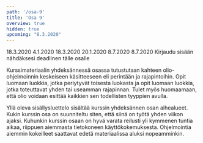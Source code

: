 ```yaml
---
path: '/osa-9'
title: 'Osa 9'
overview: true
hidden: true
upcoming: "8.3.2020"
---
```


<only-for-course-variant variant="dl">
  <deadline>18.3.2020</deadline>
</only-for-course-variant>

<only-for-course-variant variant="nodl">
  <deadline>4.1.2020</deadline>
</only-for-course-variant>

<only-for-course-variant variant="ohja-dl">
  <deadline>18.3.2020</deadline>
</only-for-course-variant>

<only-for-course-variant variant="ohja-nodl">
  <deadline>20.1.2020</deadline>
</only-for-course-variant>

<only-for-course-variant variant="kesa-dl">
  <deadline>8.7.2020</deadline>
</only-for-course-variant>

<only-for-course-variant variant="kesa-ohja-dl">
  <deadline>8.7.2020</deadline>
</only-for-course-variant>

<only-for-not-logged-in>
  <deadline>Kirjaudu sisään nähdäksesi deadlinen tälle osalle</deadline>
</only-for-not-logged-in>

Kurssimateriaalin yhdeksännessä osassa tutustutaan kahteen olio-ohjelmoinnin keskeiseen käsitteeseen eli perintään ja rajapintoihin. Opit luomaan luokkia, jotka periytyvät toisesta luokasta ja opit luomaan luokkia, jotka toteuttavat yhden tai useamman rajapinnan. Tulet myös huomaamaan, että olio voidaan esittää kaikkien sen todellisten tyyppien avulla.

<please-login></please-login>

<pages-in-this-section></pages-in-this-section>

Yllä oleva sisällysluettelo sisältää kurssin yhdeksännen osan aihealueet. Kukin kurssin osa on suunniteltu siten, että siinä on työtä yhden viikon ajaksi. Kuhunkin kurssin osaan on hyvä varata reilusti yli kymmenen tuntia aikaa, riippuen aiemmasta tietokoneen käyttökokemuksesta. Ohjelmointia aiemmin kokeilleet saattavat edetä materiaalissa aluksi nopeamminkin.

<exercises-in-this-section></exercises-in-this-section>
